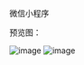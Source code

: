 微信小程序

预览图：

![image](https://github.com/eleven-123/xiaochengxu/blob/master/preview/1.png)
![image](https://github.com/eleven-123/xiaochengxu/blob/master/preview/2.png)
